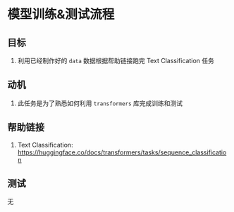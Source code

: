 # 模型训练&测试流程

## 目标

1. 利用已经制作好的 `data` 数据根据帮助链接跑完 Text Classification 任务

## 动机

1. 此任务是为了熟悉如何利用 `transformers` 库完成训练和测试

## 帮助链接

1. Text Classification: https://huggingface.co/docs/transformers/tasks/sequence_classification

## 测试

无